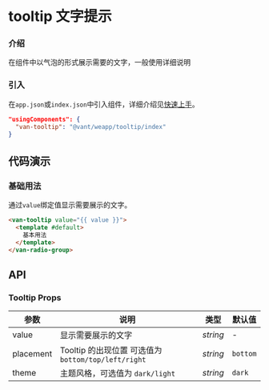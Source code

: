 # tooltip 文字提示

### 介绍

在组件中以气泡的形式展示需要的文字，一般使用详细说明

### 引入

在`app.json`或`index.json`中引入组件，详细介绍见[快速上手](#/quickstart#yin-ru-zu-jian)。

```json
"usingComponents": {
  "van-tooltip": "@vant/weapp/tooltip/index"
}
```

## 代码演示

### 基础用法

通过`value`绑定值显示需要展示的文字。

```html
<van-tooltip value="{{ value }}">
  <template #default>
    基本用法
  </template>
</van-radio-group>
```

## API

### Tooltip Props

| 参数      | 说明                                                | 类型     | 默认值   |
| --------- | --------------------------------------------------- | -------- | -------- |
| value     | 显示需要展示的文字                                  | _string_ | -        |
| placement | Tooltip 的出现位置 可选值为 `bottom/top/left/right` | _string_ | `bottom` |
| theme     | 主题风格，可选值为 `dark/light`                     | _string_ | `dark`   |
